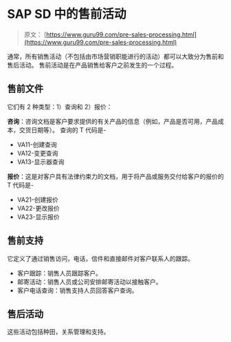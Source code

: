 # SAP SD 中的售前活动

> 原文： [https://www.guru99.com/pre-sales-processing.html](https://www.guru99.com/pre-sales-processing.html)

通常，所有销售活动（不包括由市场营销职能进行的活动）都可以大致分为售前和售后活动。 售前活动是在产品销售给客户之前发生的一个过程。

## 售前文件

它们有 2 种类型：1）查询和 2）报价：

**咨询**：咨询文档是客户要求提供的有关产品的信息（例如，产品是否可用，产品成本，交货日期等）。 查询的 T 代码是-

*   VA11-创建查询
*   VA12-变更查询
*   VA13-显示器查询

**报价**：这是对客户具有法律约束力的文档，用于将产品或服务交付给客户的报价的 T 代码是-

*   VA21-创建报价
*   VA22-更改报价
*   VA23-显示报价

## 售前支持

它定义了通过销售访问，电话，信件和直接邮件对客户联系人的跟踪。

*   客户跟踪：销售人员跟踪客户。
*   邮寄活动：销售人员或公司安排邮寄活动以接触客户。
*   客户电话查询：销售支持人员回答客户查询。

## 售后活动

这些活动包括种田，关系管理和支持。